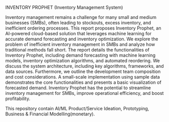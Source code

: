 INVENTORY PROPHET (Inventory Management System)

Inventory management remains a challenge for many small and medium businesses (SMBs), 
often leading to stockouts, excess inventory, and inefficient ordering processes. This report 
proposes Inventory Prophet, an AI-powered cloud-based solution that leverages machine 
learning for accurate demand forecasting and inventory optimization. We explore the 
problem of inefficient inventory management in SMBs and analyze how traditional methods 
fall short. The report details the functionalities of Inventory Prophet, including demand 
forecasting with machine learning models, inventory optimization algorithms, and 
automated reordering. We discuss the system architecture, including key algorithms, 
frameworks, and data sources. Furthermore, we outline the development team composition 
and cost considerations. A small-scale implementation using sample data demonstrates 
the core functionalities and presents a basic visualization of forecasted demand. Inventory 
Prophet has the potential to streamline inventory management for SMBs, improve 
operational efficiency, and boost profitability.

This repository contain AI/ML Product/Service Ideation, Prototyping, Business & Financial Modelling(monetary).
